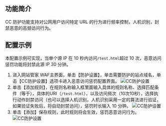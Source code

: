 ## 功能简介
CC 防护功能支持对公网用户访问特定 URL 的行为进行频率控制，人机识别，封禁恶意的高频访问行为。

## 配置示例 
本配置示例可实现，当单个源 IP 在 10 秒内访问` /test.html `超过 10 次，恶意访问惩罚功能将封禁此源 IP 30 分钟。
 
1. 进入网站管家 WAF主界面，单击【防护设置】，单击需要防护的站点域名，单击【CC防护设置】选项卡进入恶意访问惩罚配置界面。
![CC防护设置](http://imgcache.tcecqpoc.fsphere.cn/image/mc.qcloudimg.com/static/img/waf/CC_01.png)
2. 单击【添加规则】，在规则名称输入框里面输入具体的规则名称、选择匹配条件（等于），具体的URI（`/test.html`），以及访问频次（10次10秒），选择执行动作封禁访问（也可以选择人机识别，人机识别采用一定的算法进行验证，如果验证失败后，将自动封禁访问），惩罚时长输入 10 分钟。
![CC防护设置](http://imgcache.tcecqpoc.fsphere.cn/image/mc.qcloudimg.com/static/img/waf/CC_02.png)
3. 单击【添加】保存规则，此时规则将会生效，惩罚恶意访问行为。
![CC防护设置](http://imgcache.tcecqpoc.fsphere.cn/image/mc.qcloudimg.com/static/img/waf/CC_03.png)

